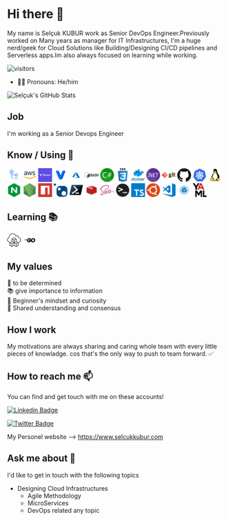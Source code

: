 # Hi there 👋

My name is Selçuk KUBUR work as Senior DevOps Engineer.Previously worked on Many years as manager for IT Infrastructures,  I'm a huge nerd/geek for Cloud Solutions like Building/Designing CI/CD pipelines and Serverless apps.Im also always focused on learning while working.


![visitors](https://img.shields.io/badge/dynamic/json?color=informational&label=visitor%20count&query=value&url=https%3A%2F%2Fapi.countapi.xyz%2Fhit%2Fselcukkubur.selcukkubur%2Freadme)

- 🙋‍♂️ Pronouns: He/him

![Selçuk's GitHub Stats](https://github-readme-stats.vercel.app/api?username=selcukkubur&show_icons=true)

## Job

I'm working as a Senior Devops Engineer


## Know / Using 🧠

<img src="https://github.com/github/explore/blob/master/topics/actions/actions.png?raw=true" height="32" /> <img
src="https://github.com/github/explore/blob/master/topics/aws/aws.png?raw=true" height="32" /> <img
src="https://github.com/github/explore/blob/master/topics/terraform/terraform.png?raw=true" height="32" /> <img
src="https://github.com/github/explore/blob/master/topics/vagrant/vagrant.png?raw=true" height="32" /> <img
src="https://github.com/github/explore/blob/master/topics/azure/azure.png?raw=true" height="32" /> <img src="https://github.com/github/explore/blob/master/topics/bash/bash.png?raw=true" height="32" /> <img src="https://github.com/github/explore/blob/master/topics/csharp/csharp.png?raw=true" height="32" /> <img src="https://github.com/github/explore/blob/master/topics/css/css.png?raw=true" height="32" /> <img src="https://github.com/github/explore/blob/master/topics/docker/docker.png?raw=true" height="32" /> <img src="https://github.com/github/explore/blob/master/topics/dotnet/dotnet.png?raw=true" height="32" /> <img src="https://github.com/github/explore/blob/master/topics/git/git.png?raw=true" height="32" /> <img src="https://github.com/github/explore/blob/master/topics/github/github.png?raw=true" height="32" /> <img src="https://github.com/github/explore/blob/master/topics/kubernetes/kubernetes.png?raw=true" height="32" /> <img src="https://github.com/github/explore/blob/master/topics/linux/linux.png?raw=true" height="32" /> <img src="https://github.com/github/explore/blob/master/topics/nginx/nginx.png?raw=true" height="32" /> <img src="https://github.com/github/explore/blob/master/topics/nodejs/nodejs.png?raw=true" height="32" /> <img src="https://github.com/github/explore/blob/master/topics/npm/npm.png?raw=true" height="32" /> <img src="https://github.com/github/explore/blob/master/topics/nuget/nuget.png?raw=true" height="32" /> <img src="https://github.com/github/explore/blob/master/topics/powershell/powershell.png?raw=true" height="32" /> <img src="https://github.com/github/explore/blob/master/topics/redis/redis.png?raw=true" height="32" /> <img src="https://github.com/github/explore/blob/master/topics/sass/sass.png?raw=true" height="32" /> <img src="https://github.com/github/explore/blob/master/topics/terminal/terminal.png?raw=true" height="32" /> <img src="https://github.com/github/explore/blob/master/topics/typescript/typescript.png?raw=true" height="32" /> <img src="https://github.com/github/explore/blob/master/topics/ubuntu/ubuntu.png?raw=true" height="32" /> <img src="https://github.com/github/explore/blob/master/topics/visual-studio-code/visual-studio-code.png?raw=true" height="32" /> <img src="https://github.com/github/explore/blob/master/topics/webpack/webpack.png?raw=true" height="32" /> <img src="https://github.com/github/explore/blob/master/topics/yaml/yaml.png?raw=true" height="32" />

## Learning 📚

<img src="https://github.com/aws/aws-cdk/blob/master/logo/default-128-dark.png?raw=true" height="32" /> <img src="https://github.com/github/explore/blob/master/topics/go/go.png?raw=true" height="32" />


## My values
🌟 to be determined<br>
📚 give importance to information<br>
🍏 Beginner's mindset and curiosity<br>
🙌 Shared understanding and consensus

## How I work
My motivations are always sharing and caring whole team with every little pieces of knowladge. cos that's the only way to push to team forward. ✅

## How to reach me 📫

You can find and get touch with me on these accounts!

[![Linkedin Badge](https://img.shields.io/badge/selçukkubur-follow%20on%20linkedin-blue?style=for-the-badge&logo=linkedin)](https://www.linkedin.com/in/sel%C3%A7uk-kubur-618a5651/)

[![Twitter Badge](https://img.shields.io/badge/selçukkubur-follow%20on%20twitter-blue?style=for-the-badge&logo=twitter)](https://twitter.com/codeless33)

My Personel website --> https://www.selcukkubur.com

## Ask me about 💬

I'd like to get in touch with the following topics

- Designing Cloud Infrastructures
  - Agile Methodology
  - MicroServices
  - DevOps related any topic
